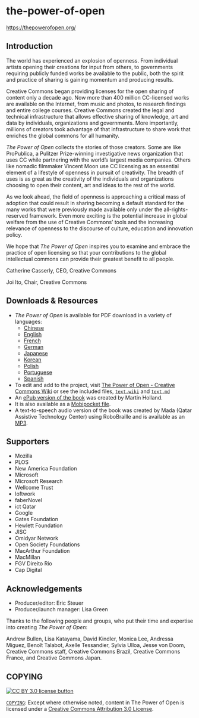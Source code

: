 # the-power-of-open

https://thepowerofopen.org/


## Introduction

The world has experienced an explosion of openness. From individual artists
opening their creations for input from others, to governments requiring
publicly funded works be available to the public, both the spirit and practice
of sharing is gaining momentum and producing results.

Creative Commons began providing licenses for the open sharing of content only
a decade ago. Now more than 400 million CC-licensed works are available on the
Internet, from music and photos, to research findings and entire college
courses. Creative Commons created the legal and technical infrastructure that
allows effective sharing of knowledge, art and data by individuals,
organizations and governments. More importantly, millions of creators took
advantage of that infrastructure to share work that enriches the global commons
for all humanity.

*The Power of Open* collects the stories of those creators. Some are like
ProPublica, a Pulitzer Prize-winning investigative news organization that uses
CC while partnering with the world’s largest media companies. Others like
nomadic filmmaker Vincent Moon use CC licensing as an essential element of a
lifestyle of openness in pursuit of creativity. The breadth of uses is as great
as the creativity of the individuals and organizations choosing to open their
content, art and ideas to the rest of the world.

As we look ahead, the field of openness is approaching a critical mass of
adoption that could result in sharing becoming a default standard for the many
works that were previously made available only under the all-rights-reserved
framework. Even more exciting is the potential increase in global welfare
from the use of Creative Commons’ tools and the increasing relevance of
openness to the discourse of culture, education and innovation policy.

We hope that *The Power of Open* inspires you to examine and embrace the
practice of open licensing so that your contributions to the global
intellectual commons can provide their greatest benefit to all people.

Catherine Casserly,
CEO, Creative Commons

Joi Ito,
Chair,
Creative Commons


## Downloads & Resources

- *The Power of Open* is available for PDF download in a variety
  of languages:
  - [Chinese][pdf-cn]
  - [English][pdf-en]
  - [French][pdf-fr]
  - [German][pdf-de]
  - [Japanese][pdf-jp]
  - [Korean][pdf-kr]
  - [Polish][pdf-pl]
  - [Portuguese][pdf-pt]
  - [Spanish][pdf-es]
- To edit and add to the project, visit [The Power of Open - Creative Commons
  Wiki](http://wiki.creativecommons.org/The_Power_of_Open) or see the included
  files, [`text.wiki`](text.wiki) and [`text.md`](text.md)
- An [ePub version of the book][epub-en] was created by Martin Holland.
- It is also available as a [Mobipocket file][mobi-en].
- A text-to-speech audio version of the book was created by Mada
  (Qatar Assistive Technology Center) using RoboBraille and is
  available as an [MP3][mp3-en].

[pdf-cn]: https://github.com/creativecommons/the-power-of-open/raw/repo-guidelines/the-power-of-open.cn.pdf
[pdf-en]: https://github.com/creativecommons/the-power-of-open/raw/repo-guidelines/the-power-of-open.en.pdf
[pdf-fr]: https://github.com/creativecommons/the-power-of-open/raw/repo-guidelines/the-power-of-open.fr.pdf
[pdf-de]: https://github.com/creativecommons/the-power-of-open/raw/repo-guidelines/the-power-of-open.de.pdf
[pdf-jp]: https://github.com/creativecommons/the-power-of-open/raw/repo-guidelines/the-power-of-open.jp.pdf
[pdf-kr]: https://github.com/creativecommons/the-power-of-open/raw/repo-guidelines/the-power-of-open.kr.pdf
[pdf-pl]: https://github.com/creativecommons/the-power-of-open/raw/repo-guidelines/the-power-of-open.pl.pdf
[pdf-pt]: https://github.com/creativecommons/the-power-of-open/raw/repo-guidelines/the-power-of-open.pt.pdf
[pdf-es]: https://github.com/creativecommons/the-power-of-open/raw/repo-guidelines/the-power-of-open.es.pdf
[epub-en]: https://github.com/creativecommons/the-power-of-open/raw/repo-guidelines/the-power-of-open.en.epub
[mobi-en]: https://github.com/creativecommons/the-power-of-open/raw/repo-guidelines/the-power-of-open.en.mobi
[mp3-en]: https://github.com/creativecommons/the-power-of-open/raw/repo-guidelines/the-power-of-open.en.mp3


## Supporters

- Mozilla
- PLOS
- New America Foundation
- Microsoft
- Microsoft Research
- Wellcome Trust
- loftwork
- faberNovel
- ict Qatar
- Google
- Gates Foundation
- Hewlett Foundation
- JISC
- Omidyar Network
- Open Society Foundations
- MacArthur Foundation
- MacMillan
- FGV Direito Rio
- Cap Digital


## Acknowledgements

- Producer/editor: Eric Steuer
- Producer/launch manager: Lisa Green

Thanks to the following people and groups, who put their time and expertise
into creating *The Power of Open*:

Andrew Bullen, Lisa Katayama, David Kindler, Monica Lee, Andressa Miguez,
Benoît Talabot, Axelle Tessandier, Sylvia Ulloa, Jesse von Doom, Creative
Commons staff, Creative Commons Brazil, Creative Commons France, and Creative
Commons Japan.

## COPYING

[![CC BY 3.0 license button][cc-by-png]][cc-by]

[`COPYING`](COPYING): Except where otherwise noted, content in The Power of Open is licensed under a [Creative Commons Attribution 3.0 License][cc-by].

[cc-by-png]: https://licensebuttons.net/l/by/3.0/88x31.png#floatleft "CC BY 3.0 license button"
[cc-by]: https://creativecommons.org/licenses/by/3.0/ "Creative Commons Attribution 3.0 Unported License"
